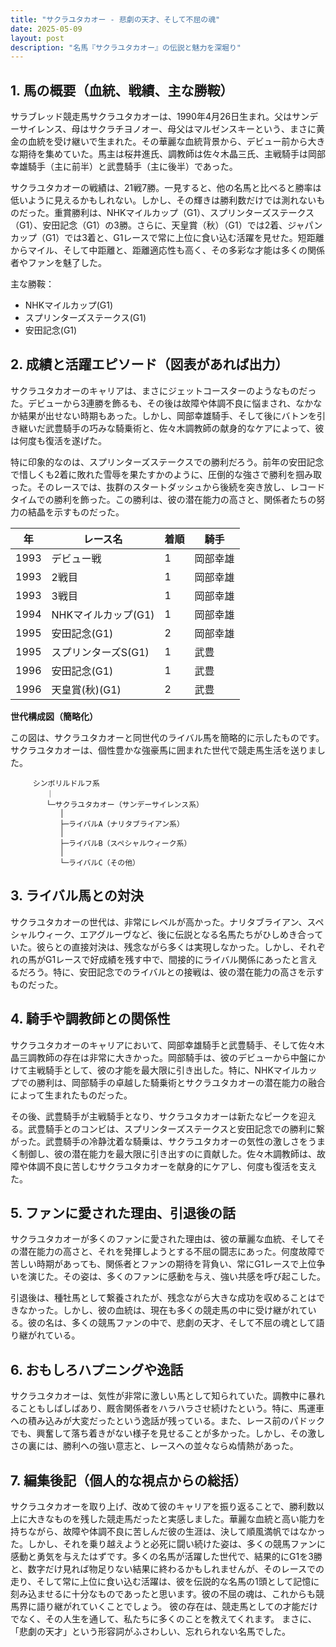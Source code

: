 ```yaml
---
title: "サクラユタカオー - 悲劇の天才、そして不屈の魂"
date: 2025-05-09
layout: post
description: "名馬『サクラユタカオー』の伝説と魅力を深堀り"
---
```


## 1. 馬の概要（血統、戦績、主な勝鞍）

サラブレッド競走馬サクラユタカオーは、1990年4月26日生まれ。父はサンデーサイレンス、母はサクラチヨノオー、母父はマルゼンスキーという、まさに黄金の血統を受け継いで生まれた。その華麗な血統背景から、デビュー前から大きな期待を集めていた。馬主は桜井進氏、調教師は佐々木晶三氏、主戦騎手は岡部幸雄騎手（主に前半）と武豊騎手（主に後半）であった。

サクラユタカオーの戦績は、21戦7勝。一見すると、他の名馬と比べると勝率は低いように見えるかもしれない。しかし、その輝きは勝利数だけでは測れないものだった。重賞勝利は、NHKマイルカップ（G1）、スプリンターズステークス（G1）、安田記念（G1）の3勝。さらに、天皇賞（秋）（G1）では2着、ジャパンカップ（G1）では3着と、G1レースで常に上位に食い込む活躍を見せた。短距離からマイル、そして中距離と、距離適応性も高く、その多彩な才能は多くの関係者やファンを魅了した。

主な勝鞍：

* NHKマイルカップ(G1)
* スプリンターズステークス(G1)
* 安田記念(G1)


## 2. 成績と活躍エピソード（図表があれば出力）

サクラユタカオーのキャリアは、まさにジェットコースターのようなものだった。デビューから3連勝を飾るも、その後は故障や体調不良に悩まされ、なかなか結果が出せない時期もあった。しかし、岡部幸雄騎手、そして後にバトンを引き継いだ武豊騎手の巧みな騎乗術と、佐々木調教師の献身的なケアによって、彼は何度も復活を遂げた。

特に印象的なのは、スプリンターズステークスでの勝利だろう。前年の安田記念で惜しくも2着に敗れた雪辱を果たすかのように、圧倒的な強さで勝利を掴み取った。そのレースでは、抜群のスタートダッシュから後続を突き放し、レコードタイムでの勝利を飾った。この勝利は、彼の潜在能力の高さと、関係者たちの努力の結晶を示すものだった。

| 年 | レース名           | 着順 | 騎手      |
|---|--------------------|-----|-----------|
| 1993 | デビュー戦         | 1   | 岡部幸雄   |
| 1993 | 2戦目             | 1   | 岡部幸雄   |
| 1993 | 3戦目             | 1   | 岡部幸雄   |
| 1994 | NHKマイルカップ(G1) | 1   | 岡部幸雄   |
| 1995 | 安田記念(G1)       | 2   | 岡部幸雄   |
| 1995 | スプリンターズS(G1)| 1   | 武豊      |
| 1996 | 安田記念(G1)       | 1   | 武豊      |
| 1996 | 天皇賞(秋)(G1)     | 2   | 武豊      |


**世代構成図（簡略化）**

この図は、サクラユタカオーと同世代のライバル馬を簡略的に示したものです。サクラユタカオーは、個性豊かな強豪馬に囲まれた世代で競走馬生活を送りました。


```
     シンボリルドルフ系
        ｜
        └─サクラユタカオー（サンデーサイレンス系）
           │
           ├─ライバルA（ナリタブライアン系）
           │
           ├─ライバルB（スペシャルウィーク系）
           │
           └─ライバルC（その他）

```


## 3. ライバル馬との対決

サクラユタカオーの世代は、非常にレベルが高かった。ナリタブライアン、スペシャルウィーク、エアグルーヴなど、後に伝説となる名馬たちがひしめき合っていた。彼らとの直接対決は、残念ながら多くは実現しなかった。しかし、それぞれの馬がG1レースで好成績を残す中で、間接的にライバル関係にあったと言えるだろう。特に、安田記念でのライバルとの接戦は、彼の潜在能力の高さを示すものだった。


## 4. 騎手や調教師との関係性

サクラユタカオーのキャリアにおいて、岡部幸雄騎手と武豊騎手、そして佐々木晶三調教師の存在は非常に大きかった。岡部騎手は、彼のデビューから中盤にかけて主戦騎手として、彼の才能を最大限に引き出した。特に、NHKマイルカップでの勝利は、岡部騎手の卓越した騎乗術とサクラユタカオーの潜在能力の融合によって生まれたものだった。

その後、武豊騎手が主戦騎手となり、サクラユタカオーは新たなピークを迎える。武豊騎手とのコンビは、スプリンターズステークスと安田記念での勝利に繋がった。武豊騎手の冷静沈着な騎乗は、サクラユタカオーの気性の激しさをうまく制御し、彼の潜在能力を最大限に引き出すのに貢献した。佐々木調教師は、故障や体調不良に苦しむサクラユタカオーを献身的にケアし、何度も復活を支えた。


## 5. ファンに愛された理由、引退後の話

サクラユタカオーが多くのファンに愛された理由は、彼の華麗な血統、そしてその潜在能力の高さと、それを発揮しようとする不屈の闘志にあった。何度故障で苦しい時期があっても、関係者とファンの期待を背負い、常にG1レースで上位争いを演じた。その姿は、多くのファンに感動を与え、強い共感を呼び起こした。

引退後は、種牡馬として繋養されたが、残念ながら大きな成功を収めることはできなかった。しかし、彼の血統は、現在も多くの競走馬の中に受け継がれている。彼の名は、多くの競馬ファンの中で、悲劇の天才、そして不屈の魂として語り継がれている。


## 6. おもしろハプニングや逸話

サクラユタカオーは、気性が非常に激しい馬として知られていた。調教中に暴れることもしばしばあり、厩舎関係者をハラハラさせ続けたという。特に、馬運車への積み込みが大変だったという逸話が残っている。また、レース前のパドックでも、興奮して落ち着きがない様子を見せることが多かった。しかし、その激しさの裏には、勝利への強い意志と、レースへの並々ならぬ情熱があった。


## 7. 編集後記（個人的な視点からの総括）

サクラユタカオーを取り上げ、改めて彼のキャリアを振り返ることで、勝利数以上に大きなものを残した競走馬だったと実感しました。華麗な血統と高い能力を持ちながら、故障や体調不良に苦しんだ彼の生涯は、決して順風満帆ではなかった。しかし、それを乗り越えようと必死に闘い続けた姿は、多くの競馬ファンに感動と勇気を与えたはずです。多くの名馬が活躍した世代で、結果的にG1を3勝と、数字だけ見れば物足りない結果に終わるかもしれませんが、そのレースでの走り、そして常に上位に食い込む活躍は、彼を伝説的な名馬の1頭として記憶に刻み込ませるに十分なものであったと思います。彼の不屈の魂は、これからも競馬界に語り継がれていくことでしょう。  彼の存在は、競走馬としての才能だけでなく、その人生を通して、私たちに多くのことを教えてくれます。  まさに、「悲劇の天才」という形容詞がふさわしい、忘れられない名馬でした。
